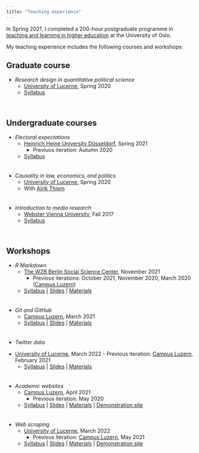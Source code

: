 ```yaml
---
title: "Teaching experience"
---
```


In Spring 2021, I completed a 200-hour postgraduate programme in <a href="https://www.uio.no/link/english/academic-development/" target="_blank">teaching and learning in higher education</a> at the University of Oslo.

My teaching experience includes the following courses and workshops: 

## Graduate course

* *Research design in quantitative political science*
    - <a href="https://www.unilu.ch/en/" target="_blank">University of Lucerne</a>, Spring 2020
    - <a href="https://resulumit.com/syllabi/20spring_rd.pdf" target="_blank">Syllabus</a>

<br>

## Undergraduate courses

* *Electoral expectations*
    - <a href="https://www.hhu.de/en/" target="_blank">Heinrich Heine University Düsseldorf</a>, Spring 2021     
        - Previuos iteration: Autumn 2020
    - <a href="https://resulumit.com/syllabi/21spring_ee.pdf" target="_blank">Syllabus</a>

<div style = "line-height: 50%;">
    <br>
</div>

* *Causality in law, economics, and politics*
    - <a href="https://www.unilu.ch/en/" target="_blank">University of Lucerne</a>, Spring 2020
    - With <a href="http://www.alrik-thiem.net/" target="_blank">Alrik Thiem</a>

<div style = "line-height: 50%;">
    <br>
</div>

* *Introduction to media research*
    - <a href="http://webster.ac.at" target="_blank">Webster Vienna University</a>, Fall 2017
    - <a href="https://resulumit.com/syllabi/17fall_rm.pdf" target="_blank">Syllabus</a>

<br>

## Workshops

* *R Markdown*
    - <a href="https://www.wzb.eu/en" target="_blank">The WZB Berlin Social Science Center</a>, November 2021
        - Previous iterations: October 2021, November 2020, March 2020 (<a href="https://www.campus-luzern.ch/" target="_blank">Campus Luzern</a>)
    - <a href="https://resulumit.com/syllabi/20autumn_rmd.pdf" target="_blank">Syllabus</a> | <a href="https://resulumit.com/teaching/rmd_workshop.html" target="_blank">Slides</a> | <a href="https://github.com/resulumit/rmd_workshop" target="_blank">Materials</a>

<div style = "line-height: 50%;">
    <br>
</div>

* *Git and GitHub*
    - <a href="https://www.campus-luzern.ch/" target="_blank">Campus Luzern</a>, March 2021
    - <a href="https://resulumit.com/syllabi/21spring_git.pdf" target="_blank">Syllabus</a> | <a href="https://resulumit.com/teaching/git_workshop.html" target="_blank">Slides</a> | <a href="https://github.com/resulumit/git_workshop" target="_blank">Materials</a>

<div style = "line-height: 50%;">
    <br>
</div>

* *Twitter data*
- <a href="https://www.unilu.ch/en/" target="_blank">University of Lucerne</a>, March 2022
        - Previous iteration: <a href="https://www.campus-luzern.ch/" target="_blank">Campus Luzern</a>, February 2021
    - <a href="https://resulumit.com/syllabi/21spring_twtr.pdf" target="_blank">Syllabus</a> | <a href="https://resulumit.com/teaching/twtr_workshop.html" target="_blank">Slides</a> | <a href="https://github.com/resulumit/twtr_workshop" target="_blank">Materials</a>
    
<div style = "line-height: 50%;">
    <br>
</div>

* *Academic websites*
    - <a href="https://www.campus-luzern.ch/" target="_blank">Campus Luzern</a>, April 2021
        - Previous iteration: May 2020
    - <a href="https://resulumit.com/syllabi/21spring_rbd.pdf" target="_blank">Syllabus</a> | <a href="https://resulumit.com/teaching/rbd_workshop.html" target="_blank">Slides</a> | <a href="https://github.com/resulumit/workshop_website" target="_blank">Materials</a> | <a href="https://janejdoe.netlify.app/" target="_blank">Demonstration site</a>
    
<div style = "line-height: 50%;">
    <br>
</div>
    
* *Web scraping*
    - <a href="https://www.unilu.ch/en/" target="_blank">University of Lucerne</a>, March 2022
        - Previous iteration: <a href="https://www.campus-luzern.ch/" target="_blank">Campus Luzern</a>, May 2021
    - <a href="https://resulumit.com/syllabi/21spring_ws.pdf" target="_blank">Syllabus</a> | <a href="https://resulumit.com/teaching/scrp_workshop.html" target="_blank">Slides</a> | <a href="https://github.com/resulumit/scrp_workshop" target="_blank">Materials</a> | <a href="https://luzpar.netlify.app/" target="_blank">Demonstration site</a>
